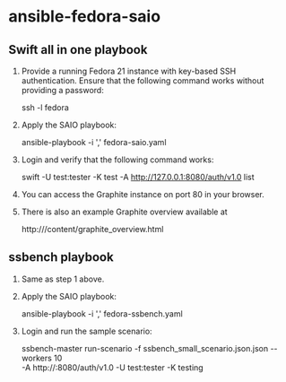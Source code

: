 ansible-fedora-saio
===================

Swift all in one playbook
-------------------------

1. Provide a running Fedora 21 instance with key-based SSH authentication. Ensure that the following command
   works without providing a password:

    ssh -l fedora <IP address>

2. Apply the SAIO playbook:

    ansible-playbook -i '<IP address>,' fedora-saio.yaml

3. Login and verify that the following command works:

    swift -U test:tester -K test -A http://127.0.0.1:8080/auth/v1.0 list

4. You can access the Graphite instance on port 80 in your browser.

5. There is also an example Graphite overview available at

    http://<IP address>/content/graphite_overview.html

ssbench playbook
----------------

1. Same as step 1 above.

2. Apply the SAIO playbook:

    ansible-playbook -i '<IP address>,' fedora-ssbench.yaml

3. Login and run the sample scenario:

    ssbench-master run-scenario -f ssbench_small_scenario.json.json --workers 10 \
    -A http://<SAIO IP address>:8080/auth/v1.0 -U test:tester -K testing
